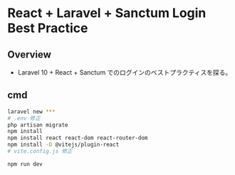 # React + Laravel + Sanctum Login Best Practice

## Overview
- Laravel 10 + React + Sanctum でのログインのベストプラクティスを探る。

## cmd
```bash
laravel new ***
# .env 修正
php artisan migrate
npm install
npm install react react-dom react-router-dom
npm install -D @vitejs/plugin-react 
# vite.config.js 修正

npm run dev
```